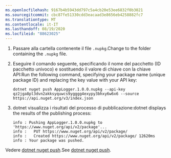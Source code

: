 ```yaml
---
ms.openlocfilehash: 9167b4b5943dd797c5a4cb20e53ee6832f0b3021
ms.sourcegitcommit: cbc87fe51330cdd3eacaad3e8656eb4258882fc7
ms.translationtype: MT
ms.contentlocale: it-IT
ms.lasthandoff: 08/19/2020
ms.locfileid: "88623025"
---
```

1. <span data-ttu-id="c90c0-101">Passare alla cartella contenente il file `.nupkg`.</span><span class="sxs-lookup"><span data-stu-id="c90c0-101">Change to the folder containing the `.nupkg` file.</span></span>

1. <span data-ttu-id="c90c0-102">Eseguire il comando seguente, specificando il nome del pacchetto (ID pacchetto univoco) e sostituendo il valore di chiave con la chiave API:</span><span class="sxs-lookup"><span data-stu-id="c90c0-102">Run the following command, specifying your package name (unique package ID) and replacing the key value with your API key:</span></span>

    ```dotnetcli
    dotnet nuget push AppLogger.1.0.0.nupkg --api-key qz2jga8pl3dvn2akksyquwcs9ygggg4exypy3bhxy6w6x6 --source https://api.nuget.org/v3/index.json
    ```

1. <span data-ttu-id="c90c0-103">dotnet visualizza i risultati del processo di pubblicazione:</span><span class="sxs-lookup"><span data-stu-id="c90c0-103">dotnet displays the results of the publishing process:</span></span>

    ```output
    info : Pushing AppLogger.1.0.0.nupkg to 'https://www.nuget.org/api/v2/package'...
    info :   PUT https://www.nuget.org/api/v2/package/
    info :   Created https://www.nuget.org/api/v2/package/ 12620ms
    info : Your package was pushed.
    ```

<span data-ttu-id="c90c0-104">Vedere [dotnet nuget push](/dotnet/core/tools/dotnet-nuget-push).</span><span class="sxs-lookup"><span data-stu-id="c90c0-104">See [dotnet nuget push](/dotnet/core/tools/dotnet-nuget-push).</span></span>